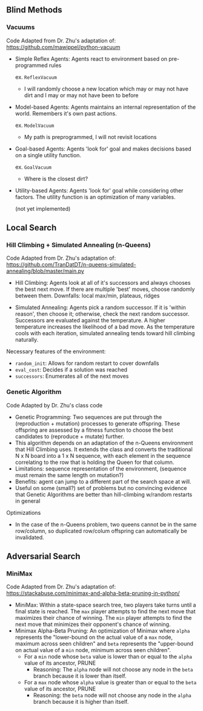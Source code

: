 
## Blind Methods

### Vacuums

Code Adapted from Dr. Zhu's adaptation of: https://github.com/mawippel/python-vacuum

- Simple Reflex Agents: Agents react to environment based on pre-programmed rules

  ex. `ReflexVacuum`
  - I will randomly choose a new location which may or may not have dirt and I may or may not have been to before
  
- Model-based Agents: Agents maintains an internal representation of the world.  Remembers it's own past actions. 

  ex. `ModelVacuum`
  - My path is preprogrammed, I will not revisit locations

- Goal-based Agents: Agents 'look for' goal and makes decisions based on a single utility function.

  ex. `GoalVacuum`
  - Where is the closest dirt?

- Utility-based Agents: Agents 'look for' goal while considering other factors.  The utility function is an optimization of many variables.

  (not yet implemented)

## Local Search

### Hill Climbing + Simulated Annealing (n-Queens)

Code Adapted from Dr. Zhu's adaptation of: https://github.com/TranDatDT/n-queens-simulated-annealing/blob/master/main.py

- Hill Climbing: Agents look at all of it's successors and always chooses the best next move.  If there are multiple 'best' moves, choose randomly between them.  Downfalls: local max/min, plateaus, ridges

- Simulated Annealing: Agents pick a random successor.  If it is 'within reason', then choose it; otherwise, check the next random successor.  Successors are evaluated against the temperature.  A higher temperature increases the likelihood of a bad move.  As the temperature cools with each iteration, simulated annealing tends toward hill climbing naturally.

Necessary features of the environment:
- `random_init`: Allows for random restart to cover downfalls
- `eval_cost`: Decides if a solution was reached
- `successors`: Enumerates all of the next moves

### Genetic Algorithm

Code Adapted by Dr. Zhu's class code

- Genetic Programming: Two sequences are put through the (reproduction + mutation) processes to generate offspring.  These offspring are assessed by a fitness function to choose the best candidates to (reproduce + mutate) further.
- This algorithm depends on an adaptation of the n-Queens environment that Hill Climbing uses.  It extends the class and converts the traditional N x N board into a 1 x N sequence, with each element in the sequence correlating to the row that is holding the Queen for that column.
- Limitations: sequence representation of the environment, (sequence must remain the same length on mutation?)
- Benefits: agent can jump to a different part of the search space at will.
- Useful on some (small?) set of problems but no convincing evidence that Genetic Algorithms are better than hill-climbing w/random restarts in general

Optimizations
- In the case of the n-Queens problem, two queens cannot be in the same row/column, so duplicated row/colum offspring can automatically be invalidated.

## Adversarial Search

### MiniMax

Code Adapted from Dr. Zhu's adaptation of: https://stackabuse.com/minimax-and-alpha-beta-pruning-in-python/

- MiniMax: Within a state-space search tree, two players take turns until a final state is reached.  The `max` player attempts to find the next move that maximizes their chance of winning.  The `min` player attempts to find the next move that minimizes their opponent's chance of winning.
- Minimax Alpha-Beta Pruning: An optimization of Minimax where `alpha` represents the "lower-bound on the actual value of a `max` node, maximum across seen children" and `beta` represents the "upper-bound on actual value of a `min` node, minimum across seen children".
  - For a `min` node whose `beta` value is lower than or equal to the `alpha` value of its ancestor, PRUNE
    - Reasoning: The `alpha` node will not choose any node in the `beta` branch because it is lower than itself.
  - For a `max` node whose `alpha` value is greater than or equal to the `beta` value of its ancestor, PRUNE
    - Reasoning: the `beta` node will not choose any node in the `alpha` branch because it is higher than itself. 
